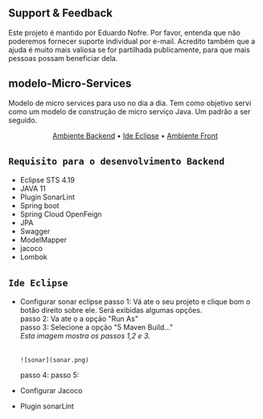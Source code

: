 ## Support & Feedback<BR>
Este projeto é mantido por Eduardo Nofre. Por favor, entenda que não poderemos fornecer suporte individual por e-mail. Acredito também que a ajuda é muito mais valiosa se for partilhada publicamente, para que mais pessoas possam beneficiar dela.

## modelo-Micro-Services
Modelo de micro services para uso no dia  a dia.
Tem como objetivo servi como um modelo de construção de micro serviço Java. Um padrão a ser seguido.

<p align="center">
   <a href="#ambiente-dev-backend">Ambiente Backend</a> •
   <a href="#infra-estrutura-aws">Ide Eclipse</a> •
  <a href="#ambiente-dev-front">Ambiente Front</a>
</p>

## `Requisito para o desenvolvimento Backend`
- Eclipse STS 4.19
- JAVA 11 
- Plugin SonarLint
- Spring boot 
- Spring Cloud OpenFeign
- JPA
- Swagger 
- ModelMapper 
- jacoco 
- Lombok

## `Ide Eclipse`
- Configurar sonar eclipse
     passo 1: Vá ate o seu projeto e clique bom o botão direito sobre ele. Será exibidas algumas opções.<br>
     passo 2: Va ate o a opção "Run As"<br>
     passo 3: Selecione a opção "5 Maven Build..."<br>
     *Esta imagem mostra os passos 1,2 e 3.*  <br><br>
     
      ![sonar](sonar.png)

     passo 4:
     passo 5:
  
- Configurar Jacoco
- Plugin sonarLint
